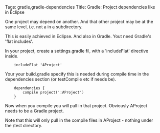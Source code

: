 Tags: gradle,gradle-dependencies
Title: Gradle: Project dependencies like in Eclipse

One project may depend on another. And that other project may be at the same level, i.e. not a in a subdirectory. 

This is easily achieved in Eclipse. And also in Gradle.  Yout need Gradle's 'flat includes'.

In your project, create a settings.gradle fil, with a 'includeFlat' directive inside.

		includeFlat 'AProject'

Your your build.gradle specify this is needed during compile time in the dependencies section (or testCompile etc if needs be).

		dependencies {
			compile project(':AProject')
		}

Now when you compile you will pull in that project. Obviously AProject needs to be a Gradle project.

Note that this will only pull in the compile files in AProject - nothing under the /test directory.

